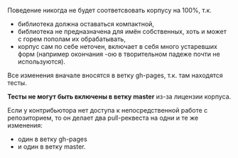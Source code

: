 Поведение никогда не будет соответсвовать корпусу на 100%, т.к.

* библиотека должна оставаться компактной,
* библиотека не предназначена для имён собственных,
хоть и может с горем пополам их обрабатывать,
* корпус сам по себе неточен, включает в себя много устаревших форм
(например окончания -ою в творительном падеже почти не используются).

Все изменения вначале вносятся в ветку gh-pages, т.к. там находятся тесты.

**Тесты не могут быть включены в ветку master** из-за лицензии корпуса.

Если у контрибьютора нет доступа к непосредственной работе с репозиторием, то он делает
два pull-реквеста на одни и те же изменения:

* один в ветку gh-pages
* и один в ветку master.
